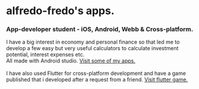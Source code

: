 <h1>alfredo-fredo's apps.</h1>
<h3>App-developer student - iOS, Android, Webb & Cross-platform.</h3>

<p>I have a big interest in economy and personal finance so that led me to develop a few
        easy but very useful calculators to calculate investment potential, interest expenses etc.
        <br> All made with Android studio.
        <a href="https://play.google.com/store/apps/developer?id=Savings+and+Finance+Studio&hl=en">Visit some of my apps.</a>
        <br>
        <br>
        I have also used Flutter for cross-platform development and have a game published
        that i developed after a request from a friend. 
        <a href="https://play.google.com/store/apps/details?id=shipment.studio.tapgame&hl=en">Visit flutter game.</a>
</p>
